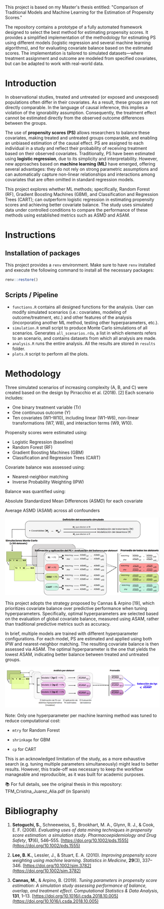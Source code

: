 This project is based on my Master's thesis entitled: "Comparison of Traditional Models and Machine Learning for the Estimation of Propensity Scores."

The repository contains a prototype of a fully automated framework designed to select the best method for estimating propensity scores. It provides a simplified implementation of the methodology for estimating PS using different models (logistic regression and several machine learning algorithms), and for evaluating covariate balance based on the estimated scores. The implementation is tailored to simulated datasets—where treatment assignment and outcome are modeled from specified covariates, but can be adapted to work with real-world data.

# Introduction

In observational studies, treated and untreated (or exposed and unexposed) populations often differ in their covariates. As a result, these groups are not directly comparable. In the language of causal inference, this implies a violation of the ignorability assumption. Consequently, the treatment effect cannot be estimated directly from the observed outcome differences between the groups.

The use of **propensity scores (PS)** allows researchers to balance these covariates, making treated and untreated groups comparable, and enabling an unbiased estimation of the causal effect. PS are assigned to each individual in a study and reflect their probability of receiving treatment based on their observed covariates. Traditionally, PS have been estimated using **logistic regression**, due to its simplicity and interpretability. However, new approaches based on **machine learning (ML)** have emerged, offering several advantages: they do not rely on strong parametric assumptions and can automatically capture non-linear relationships and interactions among covariates that are often omitted in standard regression models.

This project explores whether ML methods; specifically, Random Forest (RF), Gradient Boosting Machines (GBM), and Classification and Regression Trees (CART); can outperform logistic regression in estimating propensity scores and achieving better covariate balance. The study uses simulated data under controlled conditions to compare the performance of these methods using established metrics such as ASMD and ASAM.

# Instructions

## Installation of packages

This project provides a `renv` environment. Make sure to have `renv` installed and execute the following command to install all the necessary packages:

```r
renv::restore()
```

## Scripts / Pipeline

* `functions.R` contains all designed functions for the analysis. User can modify simulated scenarios (i.e.: covariates, modeling of outcome/treatment, etc.) and other features of the analysis (incorporating another ML method, testing other hyperparameters, etc.).
* `simulation.R` small script to produce Monte Carlo simulations of all scenarios. Generates `all_scenarios.rda`, a list in which elements refers to an scenario, and contains datasets from which all analysis are made.
* `analysis.R` runs the entire analysis. All the results are stored in `results` folder.
* `plots.R` script to perform all the plots.

# Methodology

Three simulated scenarios of increasing complexity (A, B, and C) were created based on the design by Pirracchio et al. (2018). [2] Each scenario includes:

* One binary treatment variable (Tr)
* One continuous outcome (Y)
* Ten covariates (W1–W10), including linear (W1–W6), non-linear transformations (W7, W8), and interaction terms (W9, W10).

Propensity scores were estimated using:

* Logistic Regression (baseline)
* Random Forest (RF)
* Gradient Boosting Machines (GBM)
* Classification and Regression Trees (CART)

Covariate balance was assessed using:

* Nearest-neighbor matching
* Inverse Probability Weighting (IPW)

Balance was quantified using:

Absolute Standardized Mean Differences (ASMD) for each covariate

Average ASMD (ASAM) across all confounders

![General Workflow](images/general_workflow.png)

This project adopts the strategy proposed by Cannas & Arpino [19], which prioritizes covariate balance over predictive performance when tuning hyperparameters. Specifically, optimal hyperparameters are selected based on the evaluation of global covariate balance, measured using ASAM, rather than traditional predictive metrics such as accuracy.

In brief, multiple models are trained with different hyperparameter configurations. For each model, PS are estimated and applied using both IPW and nearest-neighbor matching. The resulting covariate balance is then assessed via ASAM. The optimal hyperparameter is the one that yields the lowest ASAM, indicating better balance between treated and untreated groups.

![Hyperparameter optimization](images/ajuste_hp.png)

Note: Only one hyperparameter per machine learning method was tuned to reduce computational cost:

* `mtry` for Random Forest

* `shrinkage` for GBM

* `cp` for CART

This is an acknowledged limitation of the study, as a more exhaustive search (e.g. tuning multiple parameters simultaneously) might lead to better results. However, this trade-off was necessary to keep the workflow manageable and reproducible, as it was built for academic purposes.

📚 For full details, see the original thesis in this repository: TFM_Cristina_Juarez_Alia.pdf (in Spanish)

# Bibliography

1. **Setoguchi, S.**, Schneeweiss, S., Brookhart, M. A., Glynn, R. J., & Cook, E. F. (2008). *Evaluating uses of data mining techniques in propensity score estimation: a simulation study*.  _Pharmacoepidemiology and Drug Safety_, **17**(6), 546–555. [https://doi.org/10.1002/pds.1555](https://doi.org/10.1002/pds.1555)

2. **Lee, B. K.**, Lessler, J., & Stuart, E. A. (2010). *Improving propensity score weighting using machine learning*. _Statistics in Medicine_, **29**(3), 337–346. [https://doi.org/10.1002/sim.3782](https://doi.org/10.1002/sim.3782)

3. **Cannas, M.**, & Arpino, B. (2019). *Tuning parameters in propensity score estimation: A simulation study assessing performance of balance, overlap, and treatment effect*. _Computational Statistics & Data Analysis_, **131**, 1–13. [https://doi.org/10.1016/j.csda.2018.10.005](https://doi.org/10.1016/j.csda.2018.10.005)
